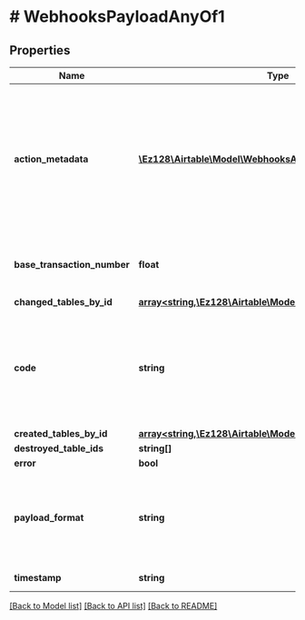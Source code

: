 # # WebhooksPayloadAnyOf1

## Properties

Name | Type | Description | Notes
------------ | ------------- | ------------- | -------------
**action_metadata** | [**\Ez128\Airtable\Model\WebhooksAction**](WebhooksAction.md) | The action responsible for the change. We may add additional sources or source metadata in the future and this will not be considered a breaking change. API consumers are expected to handle unknown sources gracefully. |
**base_transaction_number** | **float** | A number which can be used to determine all changes within a transaction. |
**changed_tables_by_id** | [**array<string,\Ez128\Airtable\Model\WebhooksTableChanged>**](WebhooksTableChanged.md) |  | [optional]
**code** | **string** | Additional error codes may be introduced, and will not be considered a breaking change.  In addition &#x60;INTERNAL_ERROR&#x60; can be returned if an internal error is encountered |
**created_tables_by_id** | [**array<string,\Ez128\Airtable\Model\WebhooksTableCreated>**](WebhooksTableCreated.md) |  | [optional]
**destroyed_table_ids** | **string[]** |  | [optional]
**error** | **bool** |  |
**payload_format** | **string** | The payload format&#39;s version number. This is currently just v0, but it may be increased in the future for breaking payload changes. |
**timestamp** | **string** | The time the action occurred. |

[[Back to Model list]](../../README.md#models) [[Back to API list]](../../README.md#endpoints) [[Back to README]](../../README.md)
